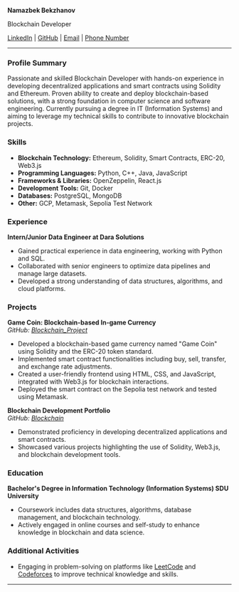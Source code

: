**Namazbek Bekzhanov**

Blockchain Developer

[LinkedIn](http://linkedin.com/in/namazbek-bekzhanov-573659262) | [GitHub](https://github.com/mrnamazbek) | [Email](namazbekzhan@gmail.com) | [Phone Number](87005646454)

---

### Profile Summary

Passionate and skilled Blockchain Developer with hands-on experience in developing decentralized applications and smart contracts using Solidity and Ethereum. Proven ability to create and deploy blockchain-based solutions, with a strong foundation in computer science and software engineering. Currently pursuing a degree in IT (Information Systems) and aiming to leverage my technical skills to contribute to innovative blockchain projects.

### Skills

- **Blockchain Technology:** Ethereum, Solidity, Smart Contracts, ERC-20, Web3.js
- **Programming Languages:** Python, C++, Java, JavaScript
- **Frameworks & Libraries:** OpenZeppelin, React.js
- **Development Tools:** Git, Docker
- **Databases:** PostgreSQL, MongoDB
- **Other:** GCP, Metamask, Sepolia Test Network

### Experience

**Intern/Junior Data Engineer at Dara Solutions**  
- Gained practical experience in data engineering, working with Python and SQL.
- Collaborated with senior engineers to optimize data pipelines and manage large datasets.
- Developed a strong understanding of data structures, algorithms, and cloud platforms.

### Projects

**Game Coin: Blockchain-based In-game Currency**  
*GitHub: [Blockchain_Project](https://github.com/mrnamazbek/Blockchain_Project)*  
- Developed a blockchain-based game currency named "Game Coin" using Solidity and the ERC-20 token standard.
- Implemented smart contract functionalities including buy, sell, transfer, and exchange rate adjustments.
- Created a user-friendly frontend using HTML, CSS, and JavaScript, integrated with Web3.js for blockchain interactions.
- Deployed the smart contract on the Sepolia test network and tested using Metamask.

**Blockchain Development Portfolio**  
*GitHub: [Blockchain](https://github.com/mrnamazbek/Blockchain)*  
- Demonstrated proficiency in developing decentralized applications and smart contracts.
- Showcased various projects highlighting the use of Solidity, Web3.js, and blockchain development tools.

### Education

**Bachelor's Degree in Information Technology (Information Systems) SDU University**  
- Coursework includes data structures, algorithms, database management, and blockchain technology.
- Actively engaged in online courses and self-study to enhance knowledge in blockchain and data science.

### Additional Activities

- Engaging in problem-solving on platforms like [LeetCode](https://leetcode.com/u/namazbekzhan/) and [Codeforces](https://codeforces.com/profile/MrTHRASHER) to improve technical knowledge and skills.
---


